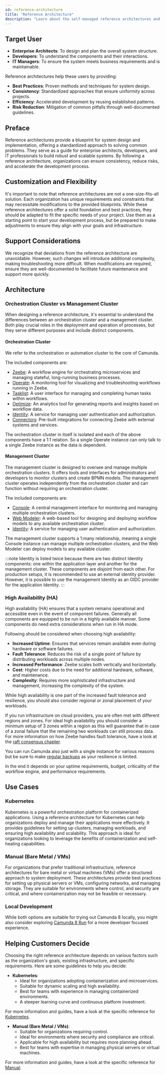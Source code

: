 ```yaml
---
id: reference-architecture
title: "Reference Architecture"
description: "Learn about the self-managed reference architectures and how they can help you get started."
---
```


## Target User

- **Enterprise Architects**: To design and plan the overall system structure.
- **Developers**: To understand the components and their interactions.
- **IT Managers**: To ensure the system meets business requirements and is maintainable.

Reference architectures help these users by providing:

- **Best Practices**: Proven methods and techniques for system design.
- **Consistency**: Standardized approaches that ensure uniformity across projects.
- **Efficiency**: Accelerated development by reusing established patterns.
- **Risk Reduction**: Mitigation of common pitfalls through well-documented guidelines.

## Preface

Reference architectures provide a blueprint for system design and implementation, offering a standardized approach to solving common problems. They serve as a guide for enterprise architects, developers, and IT professionals to build robust and scalable systems. By following a reference architecture, organizations can ensure consistency, reduce risks, and accelerate the development process.

## Customization and Flexibility

It's important to note that reference architectures are not a one-size-fits-all solution. Each organization has unique requirements and constraints that may necessitate modifications to the provided blueprints. While these reference architectures offer a solid foundation and best practices, they should be adapted to fit the specific needs of your project. Use them as a starting point to start your development process, but be prepared to make adjustments to ensure they align with your goals and infrastructure.

## Support Considerations

We recognize that deviations from the reference architecture are unavoidable. However, such changes will introduce additional complexity, making troubleshooting more difficult. When modifications are required, ensure they are well-documented to facilitate future maintenance and support more quickly.

## Architecture

<!-- TODO: include overview, Hamza had good pictures on this topic -->

### Orchestration Cluster vs Management Cluster

When designing a reference architecture, it's essential to understand the differences between an orchestration cluster and a management cluster. Both play crucial roles in the deployment and operation of processes, but they serve different purposes and include distinct components.

#### Orchestration Cluster

We refer to the orchestration or automation cluster to the core of Camunda.

The included components are:

- [Zeebe](./../../components/zeebe/zeebe-overview.md): A workflow engine for orchestrating microservices and managing stateful, long-running business processes.
- [Operate](./../../components/operate/operate-introduction.md): A monitoring tool for visualizing and troubleshooting workflows running in Zeebe.
- [Tasklist](./../../components/tasklist/introduction-to-tasklist.md): A user interface for managing and completing human tasks within workflows.
- [Optimize](#TODO): An analytics tool for generating reports and insights based on workflow data.
- [Identity](./../identity/what-is-identity.md): A service for managing user authentication and authorization.
- [Connectors](./../../components/connectors/introduction.md): Pre-built integrations for connecting Zeebe with external systems and services.

The orchestration cluster in itself is isolated and each of the above components have a 1:1 relation. So a single Operate instance can only talk to a single Zeebe instance as the data is dependent.

#### Management Cluster

The management cluster is designed to oversee and manage multiple orchestration clusters. It offers tools and interfaces for administrators and developers to monitor clusters and create BPMN models. The management cluster operates independently from the orchestration cluster and can function without requiring an orchestration cluster.

The included components are:

- [Console](./../../components/console/introduction-to-console.md): A central management interface for monitoring and managing multiple orchestration clusters.
- [Web Modeler](#TODO): A web-based tool for designing and deploying workflow models to any available orchestration cluster.
- [Identity](./../identity/what-is-identity.md): A service for managing user authentication and authorization.

The management cluster supports a 1:many relationship, meaning a single Console instance can manage multiple orchestration clusters, and the Web Modeler can deploy models to any available cluster.

:::note
Identity is listed twice because there are two distinct Identity components: one within the application layer and another for the management cluster. These components are disjoint from each other. For production setups, it is recommended to use an external identity provider. However, it is possible to use the management Identity as an OIDC provider for the application Identity.
:::

### High Availability (HA)

High availability (HA) ensures that a system remains operational and accessible even in the event of component failures. Generally all components are equipped to be run in a highly available manner. Some components do need extra considerations when run in HA mode.

Following should be considered when choosing high availability:

- **Increased Uptime**: Ensures that services remain available even during hardware or software failures.
- **Fault Tolerance**: Reduces the risk of a single point of failure by distributing workloads across multiple nodes.
- **Increased Performance**: Zeebe scales both vertically and horizontally.
- **Cost**: Higher costs due to the need for additional hardware, software, and maintenance.
- **Complexity**: Requires more sophisticated infrastructure and management, increasing the complexity of the system.

While high availability is one part of the increased fault tolerance and resilience, you should also consider regional or zonal placement of your workloads.

If you run infrastructure on cloud providers, you are often met with different regions and zones. For ideal high availability you should consider a minimum setup of 3 zones within a region as this will guarantee that in case of a zonal failure that the remaining two workloads can still process data. For more information on how Zeebe handles fault tolerance, have a look at the [raft consensus chapter](./../../components/zeebe/technical-concepts/clustering.md#raft-consensus-and-replication-protocol).

You can run Camunda also just with a single instance for various reasons but be sure to make [regular backups](./../zeebe-deployment/operations/backups.md) as your resilience is limited.

In the end it depends on your uptime requirements, budget, criticality of the workflow engine, and performance requirements.

## Use Cases

### Kubernetes

Kubernetes is a powerful orchestration platform for containerized applications. Using a reference architecture for Kubernetes can help organizations deploy and manage their applications more effectively. It provides guidelines for setting up clusters, managing workloads, and ensuring high availability and scalability. This approach is ideal for organizations looking to leverage the benefits of containerization and self-healing capabilities.

### Manual (Bare Metal / VMs)

For organizations that prefer traditional infrastructure, reference architectures for bare metal or virtual machines (VMs) offer a structured approach to system deployment. These architectures provide best practices for setting up physical servers or VMs, configuring networks, and managing storage. They are suitable for environments where control, and security are critical, and where containerization may not be feasible or necessary.

### Local Development

While both options are suitable for trying out Camunda 8 locally, you might also consider exploring [Camunda 8 Run](./../setup/deploy/local/c8run.md) for a more developer focused experience.

## Helping Customers Decide

Choosing the right reference architecture depends on various factors such as the organization's goals, existing infrastructure, and specific requirements. Here are some guidelines to help you decide:

- **Kubernetes**:
  - Ideal for organizations adopting containerization and microservices.
  - Suitable for dynamic scaling and high availability.
  - Best for teams with experience in managing containerized environments.
  - A steeper learning curve and continuous platform investment.

For more information and guides, have a look at the specific reference for [Kubernetes](#TODO).

- **Manual (Bare Metal / VMs)**:
  - Suitable for organizations requiring control.
  - Ideal for environments where security and compliance are critical.
  - Applicable for high availability but requires more planning ahead.
  - Best for teams with expertise in managing physical servers or virtual machines.

For more information and guides, have a look at the specific reference for [Manual](./../setup/deploy/local/manual.md).
